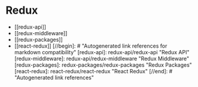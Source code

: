 # Redux

- [[redux-api]]
- [[redux-middleware]]
- [[redux-packages]]
- [[react-redux]]
  [//begin]: # "Autogenerated link references for markdown compatibility"
  [redux-api]: redux-api/redux-api "Redux API"
  [redux-middleware]: redux-api/redux-middleware "Redux Middleware"
  [redux-packages]: redux-packages/redux-packages "Redux Packages"
  [react-redux]: react-redux/react-redux "React Redux"
  [//end]: # "Autogenerated link references"
